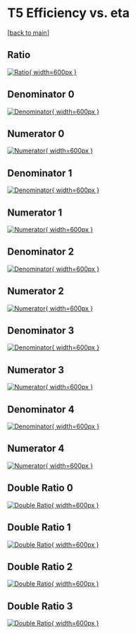 # T5 Efficiency vs. eta

[[back to main](./)]



## Ratio

[![Ratio](../mtv/var/T5_base_11_0_eff_eta.png){ width=600px }](../mtv/var/T5_base_11_0_eff_eta.pdf)

## Denominator 0

[![Denominator](../mtv/den/T5_base_11_0_eff_eta_den0.png){ width=600px }](../mtv/den/T5_base_11_0_eff_eta_den0.pdf)

## Numerator 0

[![Numerator](../mtv/num/T5_base_11_0_eff_eta_num0.png){ width=600px }](../mtv/num/T5_base_11_0_eff_eta_num0.pdf)

## Denominator 1

[![Denominator](../mtv/den/T5_base_11_0_eff_eta_den1.png){ width=600px }](../mtv/den/T5_base_11_0_eff_eta_den1.pdf)

## Numerator 1

[![Numerator](../mtv/num/T5_base_11_0_eff_eta_num1.png){ width=600px }](../mtv/num/T5_base_11_0_eff_eta_num1.pdf)

## Denominator 2

[![Denominator](../mtv/den/T5_base_11_0_eff_eta_den2.png){ width=600px }](../mtv/den/T5_base_11_0_eff_eta_den2.pdf)

## Numerator 2

[![Numerator](../mtv/num/T5_base_11_0_eff_eta_num2.png){ width=600px }](../mtv/num/T5_base_11_0_eff_eta_num2.pdf)

## Denominator 3

[![Denominator](../mtv/den/T5_base_11_0_eff_eta_den3.png){ width=600px }](../mtv/den/T5_base_11_0_eff_eta_den3.pdf)

## Numerator 3

[![Numerator](../mtv/num/T5_base_11_0_eff_eta_num3.png){ width=600px }](../mtv/num/T5_base_11_0_eff_eta_num3.pdf)

## Denominator 4

[![Denominator](../mtv/den/T5_base_11_0_eff_eta_den4.png){ width=600px }](../mtv/den/T5_base_11_0_eff_eta_den4.pdf)

## Numerator 4

[![Numerator](../mtv/num/T5_base_11_0_eff_eta_num4.png){ width=600px }](../mtv/num/T5_base_11_0_eff_eta_num4.pdf)

## Double Ratio 0

[![Double Ratio](../mtv/ratio/T5_base_11_0_eff_eta_ratio0.png){ width=600px }](../mtv/ratio/T5_base_11_0_eff_eta_ratio0.pdf)

## Double Ratio 1

[![Double Ratio](../mtv/ratio/T5_base_11_0_eff_eta_ratio1.png){ width=600px }](../mtv/ratio/T5_base_11_0_eff_eta_ratio1.pdf)

## Double Ratio 2

[![Double Ratio](../mtv/ratio/T5_base_11_0_eff_eta_ratio2.png){ width=600px }](../mtv/ratio/T5_base_11_0_eff_eta_ratio2.pdf)

## Double Ratio 3

[![Double Ratio](../mtv/ratio/T5_base_11_0_eff_eta_ratio3.png){ width=600px }](../mtv/ratio/T5_base_11_0_eff_eta_ratio3.pdf)


